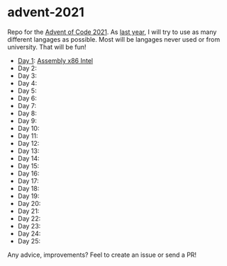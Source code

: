 # advent-2021

Repo for the [Advent of Code 2021](https://adventofcode.com/2021).
As [last year](https://github.com/pierrefourgeaud/advent-2020), I will try to use as many different langages as possible. Most will be langages never used or from university. That will be fun!

- [Day 1](./day-1/README.md): [Assembly x86 Intel](https://en.wikipedia.org/wiki/X86_assembly_language)
- Day 2:
- Day 3:
- Day 4:
- Day 5:
- Day 6:
- Day 7:
- Day 8:
- Day 9:
- Day 10:
- Day 11:
- Day 12:
- Day 13:
- Day 14:
- Day 15:
- Day 16:
- Day 17:
- Day 18:
- Day 19:
- Day 20:
- Day 21:
- Day 22:
- Day 23:
- Day 24:
- Day 25:

Any advice, improvements? Feel to create an issue or send a PR!
